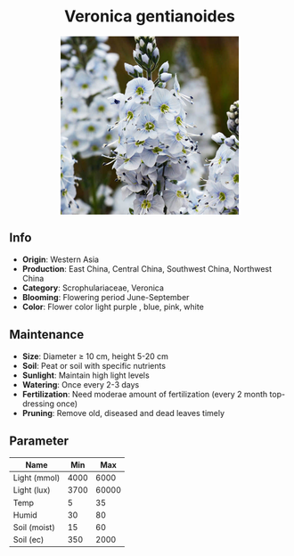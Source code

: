 <h1 align='center'>Veronica gentianoides</h1>
<p align="center">
    <img 
        align='center'
        width='320'
        src="../images/veronica gentianoides.png" 
        alt='Veronica gentianoides' />
</p>

## Info

 - **Origin**: Western Asia
 - **Production**: East China, Central China, Southwest China, Northwest China
 - **Category**: Scrophulariaceae, Veronica
 - **Blooming**: Flowering period June-September
 - **Color**: Flower color light purple , blue, pink, white

## Maintenance

 - **Size**: Diameter ≥ 10 cm, height 5-20 cm
 - **Soil**: Peat or soil with specific nutrients
 - **Sunlight**: Maintain high light levels
 - **Watering**: Once every 2-3 days
 - **Fertilization**: Need moderae amount of fertilization (every 2 month top-dressing once)
 - **Pruning**: Remove old, diseased and dead leaves timely

## Parameter

| Name         | Min  | Max   |
|--------------|------|-------|
| Light (mmol) | 4000 | 6000  |
| Light (lux)  | 3700 | 60000 |
| Temp         | 5    | 35    |
| Humid        | 30   | 80    |
| Soil (moist) | 15   | 60    |
| Soil (ec)    | 350  | 2000  |